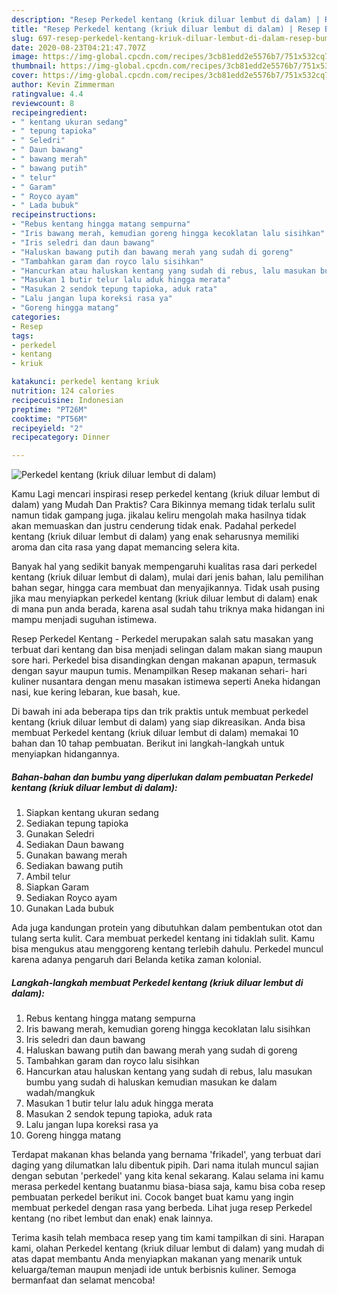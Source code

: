 ```yaml
---
description: "Resep Perkedel kentang (kriuk diluar lembut di dalam) | Resep Bumbu Perkedel kentang (kriuk diluar lembut di dalam) Yang Bisa Manjain Lidah"
title: "Resep Perkedel kentang (kriuk diluar lembut di dalam) | Resep Bumbu Perkedel kentang (kriuk diluar lembut di dalam) Yang Bisa Manjain Lidah"
slug: 697-resep-perkedel-kentang-kriuk-diluar-lembut-di-dalam-resep-bumbu-perkedel-kentang-kriuk-diluar-lembut-di-dalam-yang-bisa-manjain-lidah
date: 2020-08-23T04:21:47.707Z
image: https://img-global.cpcdn.com/recipes/3cb81edd2e5576b7/751x532cq70/perkedel-kentang-kriuk-diluar-lembut-di-dalam-foto-resep-utama.jpg
thumbnail: https://img-global.cpcdn.com/recipes/3cb81edd2e5576b7/751x532cq70/perkedel-kentang-kriuk-diluar-lembut-di-dalam-foto-resep-utama.jpg
cover: https://img-global.cpcdn.com/recipes/3cb81edd2e5576b7/751x532cq70/perkedel-kentang-kriuk-diluar-lembut-di-dalam-foto-resep-utama.jpg
author: Kevin Zimmerman
ratingvalue: 4.4
reviewcount: 8
recipeingredient:
- " kentang ukuran sedang"
- " tepung tapioka"
- " Seledri"
- " Daun bawang"
- " bawang merah"
- " bawang putih"
- " telur"
- " Garam"
- " Royco ayam"
- " Lada bubuk"
recipeinstructions:
- "Rebus kentang hingga matang sempurna"
- "Iris bawang merah, kemudian goreng hingga kecoklatan lalu sisihkan"
- "Iris seledri dan daun bawang"
- "Haluskan bawang putih dan bawang merah yang sudah di goreng"
- "Tambahkan garam dan royco lalu sisihkan"
- "Hancurkan atau haluskan kentang yang sudah di rebus, lalu masukan bumbu yang sudah di haluskan kemudian masukan ke dalam wadah/mangkuk"
- "Masukan 1 butir telur lalu aduk hingga merata"
- "Masukan 2 sendok tepung tapioka, aduk rata"
- "Lalu jangan lupa koreksi rasa ya"
- "Goreng hingga matang"
categories:
- Resep
tags:
- perkedel
- kentang
- kriuk

katakunci: perkedel kentang kriuk 
nutrition: 124 calories
recipecuisine: Indonesian
preptime: "PT26M"
cooktime: "PT56M"
recipeyield: "2"
recipecategory: Dinner

---
```



![Perkedel kentang (kriuk diluar lembut di dalam)](https://img-global.cpcdn.com/recipes/3cb81edd2e5576b7/751x532cq70/perkedel-kentang-kriuk-diluar-lembut-di-dalam-foto-resep-utama.jpg)

Kamu Lagi mencari inspirasi resep perkedel kentang (kriuk diluar lembut di dalam) yang Mudah Dan Praktis? Cara Bikinnya memang tidak terlalu sulit namun tidak gampang juga. jikalau keliru mengolah maka hasilnya tidak akan memuaskan dan justru cenderung tidak enak. Padahal perkedel kentang (kriuk diluar lembut di dalam) yang enak seharusnya memiliki aroma dan cita rasa yang dapat memancing selera kita.

Banyak hal yang sedikit banyak mempengaruhi kualitas rasa dari perkedel kentang (kriuk diluar lembut di dalam), mulai dari jenis bahan, lalu pemilihan bahan segar, hingga cara membuat dan menyajikannya. Tidak usah pusing jika mau menyiapkan perkedel kentang (kriuk diluar lembut di dalam) enak di mana pun anda berada, karena asal sudah tahu triknya maka hidangan ini mampu menjadi suguhan istimewa.

Resep Perkedel Kentang - Perkedel merupakan salah satu masakan yang terbuat dari kentang dan bisa menjadi selingan dalam makan siang maupun sore hari. Perkedel bisa disandingkan dengan makanan apapun, termasuk dengan sayur maupun tumis. Menampilkan Resep makanan sehari- hari kuliner nusantara dengan menu masakan istimewa seperti Aneka hidangan nasi, kue kering lebaran, kue basah, kue.


Di bawah ini ada beberapa tips dan trik praktis untuk membuat perkedel kentang (kriuk diluar lembut di dalam) yang siap dikreasikan. Anda bisa membuat Perkedel kentang (kriuk diluar lembut di dalam) memakai 10 bahan dan 10 tahap pembuatan. Berikut ini langkah-langkah untuk menyiapkan hidangannya.

<!--inarticleads1-->

##### Bahan-bahan dan bumbu yang diperlukan dalam pembuatan Perkedel kentang (kriuk diluar lembut di dalam):

1. Siapkan  kentang ukuran sedang
1. Sediakan  tepung tapioka
1. Gunakan  Seledri
1. Sediakan  Daun bawang
1. Gunakan  bawang merah
1. Sediakan  bawang putih
1. Ambil  telur
1. Siapkan  Garam
1. Sediakan  Royco ayam
1. Gunakan  Lada bubuk


Ada juga kandungan protein yang dibutuhkan dalam pembentukan otot dan tulang serta kulit. Cara membuat perkedel kentang ini tidaklah sulit. Kamu bisa mengukus atau menggoreng kentang terlebih dahulu. Perkedel muncul karena adanya pengaruh dari Belanda ketika zaman kolonial. 

<!--inarticleads2-->

##### Langkah-langkah membuat Perkedel kentang (kriuk diluar lembut di dalam):

1. Rebus kentang hingga matang sempurna
1. Iris bawang merah, kemudian goreng hingga kecoklatan lalu sisihkan
1. Iris seledri dan daun bawang
1. Haluskan bawang putih dan bawang merah yang sudah di goreng
1. Tambahkan garam dan royco lalu sisihkan
1. Hancurkan atau haluskan kentang yang sudah di rebus, lalu masukan bumbu yang sudah di haluskan kemudian masukan ke dalam wadah/mangkuk
1. Masukan 1 butir telur lalu aduk hingga merata
1. Masukan 2 sendok tepung tapioka, aduk rata
1. Lalu jangan lupa koreksi rasa ya
1. Goreng hingga matang


Terdapat makanan khas belanda yang bernama &#39;frikadel&#39;, yang terbuat dari daging yang dilumatkan lalu dibentuk pipih. Dari nama itulah muncul sajian dengan sebutan &#39;perkedel&#39; yang kita kenal sekarang. Kalau selama ini kamu merasa perkedel kentang buatanmu biasa-biasa saja, kamu bisa coba resep pembuatan perkedel berikut ini. Cocok banget buat kamu yang ingin membuat perkedel dengan rasa yang berbeda. Lihat juga resep Perkedel kentang (no ribet lembut dan enak) enak lainnya. 

Terima kasih telah membaca resep yang tim kami tampilkan di sini. Harapan kami, olahan Perkedel kentang (kriuk diluar lembut di dalam) yang mudah di atas dapat membantu Anda menyiapkan makanan yang menarik untuk keluarga/teman maupun menjadi ide untuk berbisnis kuliner. Semoga bermanfaat dan selamat mencoba!
